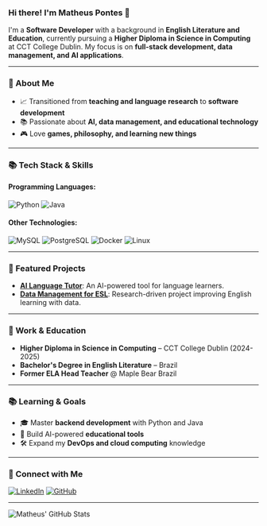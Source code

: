 ### Hi there! I'm Matheus Pontes 🌟

I'm a **Software Developer** with a background in **English Literature and Education**, currently pursuing a **Higher Diploma in Science in Computing** at CCT College Dublin. My focus is on **full-stack development, data management, and AI applications**.

---

### 💪 About Me
- 📈 Transitioned from **teaching and language research** to **software development**
- 📚 Passionate about **AI, data management, and educational technology**
- 🎮 Love **games, philosophy, and learning new things**

---

### 📚 Tech Stack & Skills

#### Programming Languages:
![Python](https://img.shields.io/badge/Python-3776AB?style=for-the-badge&logo=python&logoColor=white)
![Java](https://img.shields.io/badge/Java-007396?style=for-the-badge&logo=java&logoColor=white)

#### Other Technologies:
![MySQL](https://img.shields.io/badge/MySQL-4479A1?style=for-the-badge&logo=mysql&logoColor=white)
![PostgreSQL](https://img.shields.io/badge/PostgreSQL-336791?style=for-the-badge&logo=postgresql&logoColor=white)
![Docker](https://img.shields.io/badge/Docker-2496ED?style=for-the-badge&logo=docker&logoColor=white)
![Linux](https://img.shields.io/badge/Linux-FCC624?style=for-the-badge&logo=linux&logoColor=black)

---

### 🌟 Featured Projects
- **[AI Language Tutor](https://github.com/your-repo)**: An AI-powered tool for language learners.
- **[Data Management for ESL](https://github.com/your-repo)**: Research-driven project improving English learning with data.

---

### 💼 Work & Education
- **Higher Diploma in Science in Computing** – CCT College Dublin (2024-2025)
- **Bachelor's Degree in English Literature** – Brazil
- **Former ELA Head Teacher** @ Maple Bear Brazil

---

### 📚 Learning & Goals
- 🎓 Master **backend development** with Python and Java
- 🤖 Build AI-powered **educational tools**
- 🛠️ Expand my **DevOps and cloud computing** knowledge

---

### 👤 Connect with Me
[![LinkedIn](https://img.shields.io/badge/LinkedIn-0077B5?style=for-the-badge&logo=linkedin&logoColor=white)](https://www.linkedin.com/in/matheuspontesdev/)
[![GitHub](https://img.shields.io/badge/GitHub-181717?style=for-the-badge&logo=github&logoColor=white)](https://github.com/Delioraz)

---

![Matheus' GitHub Stats](https://github-readme-stats.vercel.app/api?username=matheuspontes&show_icons=true&theme=radical)
